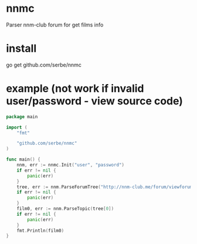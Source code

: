 # nnmc
Parser nnm-club forum for get films info

# install
go get github.com/serbe/nnmc

# example (not work if invalid user/password - view source code)
```go
package main

import (
	"fmt"

	"github.com/serbe/nnmc"
)

func main() {
	nnm, err := nnmc.Init("user", "password")
	if err != nil {
		panic(err)
	}
	tree, err := nnm.ParseForumTree("http://nnm-club.me/forum/viewforum.php?f=266")
	if err != nil {
		panic(err)
	}
	film0, err := nnm.ParseTopic(tree[0])
	if err != nil {
		panic(err)
	}
	fmt.Println(film0)
}
```